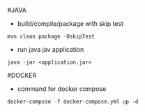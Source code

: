 #JAVA

- build/compile/package with skip test

`mvn clean package -DskipTest`

- run java jav application

`java -jar <application.jar>`

#DOCKER

- command for docker compose

`docker-compose -f docker-compose.yml up -d`